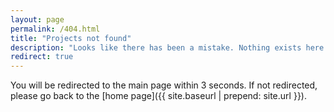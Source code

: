```yaml
---
layout: page
permalink: /404.html
title: "Projects not found"
description: "Looks like there has been a mistake. Nothing exists here."
redirect: true
---
```

You will be redirected to the main page within 3 seconds. If not redirected, please go back to the [home page]({{ site.baseurl | prepend: site.url }}).
